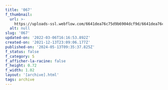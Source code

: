 ```yaml
---
title: '067'
f_thumbnail:
  url: >-
    https://uploads-ssl.webflow.com/6641dea76c75d9b6904dcf9d/6641dea76c75d9b6904dd211_067.jpg
  alt: null
slug: '067'
updated-on: '2022-03-06T16:16:53.892Z'
created-on: '2021-12-13T23:09:06.177Z'
published-on: '2024-05-13T09:35:37.825Z'
f_status: false
f_category: S
f_afficher-la-racine: false
f_height: 0.72
f_width: 1.02
layout: '[archive].html'
tags: archive
---
```



